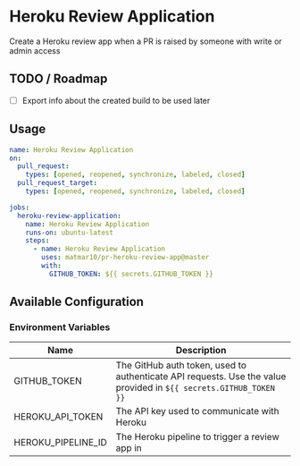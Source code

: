 # Heroku Review Application

Create a Heroku review app when a PR is raised by someone with write or admin access

## TODO / Roadmap

- [ ] Export info about the created build to be used later


## Usage

```yaml
name: Heroku Review Application
on:
  pull_request:
    types: [opened, reopened, synchronize, labeled, closed]
  pull_request_target:
    types: [opened, reopened, synchronize, labeled, closed]

jobs:
  heroku-review-application:
    name: Heroku Review Application
    runs-on: ubuntu-latest
    steps:
      - name: Heroku Review Application
        uses: matmar10/pr-heroku-review-app@master
        with:
          GITHUB_TOKEN: ${{ secrets.GITHUB_TOKEN }}
```

## Available Configuration

### Environment Variables

| Name               | Description                                                                                                       |
| ------------------ | ----------------------------------------------------------------------------------------------------------------- |
| GITHUB_TOKEN       | The GitHub auth token, used to authenticate API requests. Use the value provided in `${{ secrets.GITHUB_TOKEN }}` |
| HEROKU_API_TOKEN   | The API key used to communicate with Heroku                                                                       |
| HEROKU_PIPELINE_ID | The Heroku pipeline to trigger a review app in                                                                    |
